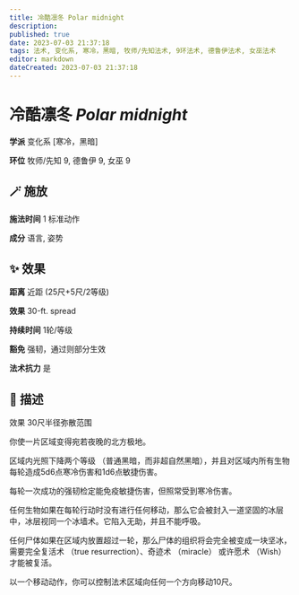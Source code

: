 ```yaml
---
title: 冷酷凛冬 Polar midnight
description: 
published: true
date: 2023-07-03 21:37:18
tags: 法术, 变化系, 寒冷，黑暗, 牧师/先知法术, 9环法术, 德鲁伊法术, 女巫法术
editor: markdown
dateCreated: 2023-07-03 21:37:18
---
```


# **冷酷凛冬** *Polar midnight*

**学派** 变化系 \[寒冷，黑暗\] 

**环位** 牧师/先知 9, 德鲁伊 9, 女巫 9

## 🪄 施放

**施法时间** 1 标准动作

**成分** 语言, 姿势

## ✨ 效果  

**距离** 近距 (25尺+5尺/2等级) 

**效果** 30-ft. spread 

**持续时间** 1轮/等级 

**豁免** 强韧，通过则部分生效

**法术抗力** 是

## 📖 描述

效果          30尺半径弥散范围

你使一片区域变得宛若夜晚的北方极地。

区域内光照下降两个等级 （普通黑暗，而非超自然黑暗），并且对区域内所有生物每轮造成5d6点寒冷伤害和1d6点敏捷伤害。

每轮一次成功的强韧检定能免疫敏捷伤害，但照常受到寒冷伤害。

任何生物如果在每轮行动时没有进行任何移动，那么它会被封入一道坚固的冰层中，冰层视同一个冰墙术。它陷入无助，并且不能呼吸。

任何尸体如果在区域内放置超过一轮，那么尸体的组织将会完全被变成一块坚冰，需要完全复活术 （true resurrection）、奇迹术 （miracle） 或许愿术 （Wish） 才能被复活。

以一个移动动作，你可以控制法术区域向任何一个方向移动10尺。
    